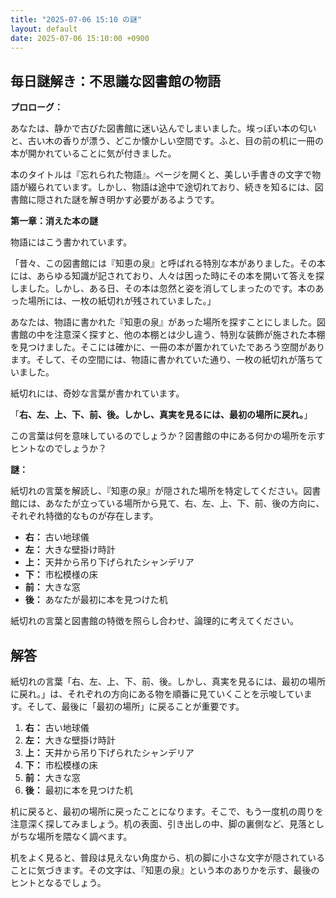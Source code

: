 ```yaml
---
title: "2025-07-06 15:10 の謎"
layout: default
date: 2025-07-06 15:10:00 +0900
---
```

## 毎日謎解き：不思議な図書館の物語

**プロローグ：**

あなたは、静かで古びた図書館に迷い込んでしまいました。埃っぽい本の匂いと、古い木の香りが漂う、どこか懐かしい空間です。ふと、目の前の机に一冊の本が開かれていることに気が付きました。

本のタイトルは『忘れられた物語』。ページを開くと、美しい手書きの文字で物語が綴られています。しかし、物語は途中で途切れており、続きを知るには、図書館に隠された謎を解き明かす必要があるようです。

**第一章：消えた本の謎**

物語にはこう書かれています。

「昔々、この図書館には『知恵の泉』と呼ばれる特別な本がありました。その本には、あらゆる知識が記されており、人々は困った時にその本を開いて答えを探しました。しかし、ある日、その本は忽然と姿を消してしまったのです。本のあった場所には、一枚の紙切れが残されていました。」

あなたは、物語に書かれた『知恵の泉』があった場所を探すことにしました。図書館の中を注意深く探すと、他の本棚とは少し違う、特別な装飾が施された本棚を見つけました。そこには確かに、一冊の本が置かれていたであろう空間があります。そして、その空間には、物語に書かれていた通り、一枚の紙切れが落ちていました。

紙切れには、奇妙な言葉が書かれています。

「**右、左、上、下、前、後。しかし、真実を見るには、最初の場所に戻れ。**」

この言葉は何を意味しているのでしょうか？図書館の中にある何かの場所を示すヒントなのでしょうか？

**謎：**

紙切れの言葉を解読し、『知恵の泉』が隠された場所を特定してください。図書館には、あなたが立っている場所から見て、右、左、上、下、前、後の方向に、それぞれ特徴的なものが存在します。

*   **右：** 古い地球儀
*   **左：** 大きな壁掛け時計
*   **上：** 天井から吊り下げられたシャンデリア
*   **下：** 市松模様の床
*   **前：** 大きな窓
*   **後：** あなたが最初に本を見つけた机

紙切れの言葉と図書館の特徴を照らし合わせ、論理的に考えてください。

## 解答

紙切れの言葉「右、左、上、下、前、後。しかし、真実を見るには、最初の場所に戻れ。」は、それぞれの方向にある物を順番に見ていくことを示唆しています。そして、最後に「最初の場所」に戻ることが重要です。

1.  **右：** 古い地球儀
2.  **左：** 大きな壁掛け時計
3.  **上：** 天井から吊り下げられたシャンデリア
4.  **下：** 市松模様の床
5.  **前：** 大きな窓
6.  **後：** 最初に本を見つけた机

机に戻ると、最初の場所に戻ったことになります。そこで、もう一度机の周りを注意深く探してみましょう。机の表面、引き出しの中、脚の裏側など、見落としがちな場所を隈なく調べます。

机をよく見ると、普段は見えない角度から、机の脚に小さな文字が隠されていることに気づきます。その文字は、『知恵の泉』という本のありかを示す、最後のヒントとなるでしょう。
